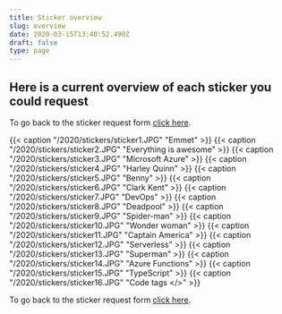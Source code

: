 ```yaml
---
title: Sticker overview
slug: overview
date: 2020-03-15T13:40:52.490Z
draft: false
type: page
---
```


## Here is a current overview of each sticker you could request

To go back to the sticker request form [click here](/stickers/).

{{< caption "/2020/stickers/sticker1.JPG" "Emmet" >}}
{{< caption "/2020/stickers/sticker2.JPG" "Everything is awesome" >}}
{{< caption "/2020/stickers/sticker3.JPG" "Microsoft Azure" >}}
{{< caption "/2020/stickers/sticker4.JPG" "Harley Quinn" >}}
{{< caption "/2020/stickers/sticker5.JPG" "Benny" >}}
{{< caption "/2020/stickers/sticker6.JPG" "Clark Kent" >}}
{{< caption "/2020/stickers/sticker7.JPG" "DevOps" >}}
{{< caption "/2020/stickers/sticker8.JPG" "Deadpool" >}}
{{< caption "/2020/stickers/sticker9.JPG" "Spider-man" >}}
{{< caption "/2020/stickers/sticker10.JPG" "Wonder woman" >}}
{{< caption "/2020/stickers/sticker11.JPG" "Captain America" >}}
{{< caption "/2020/stickers/sticker12.JPG" "Serverless" >}}
{{< caption "/2020/stickers/sticker13.JPG" "Superman" >}}
{{< caption "/2020/stickers/sticker14.JPG" "Azure Functions" >}}
{{< caption "/2020/stickers/sticker15.JPG" "TypeScript" >}}
{{< caption "/2020/stickers/sticker16.JPG" "Code tags </>" >}}

To go back to the sticker request form [click here](/stickers/).
